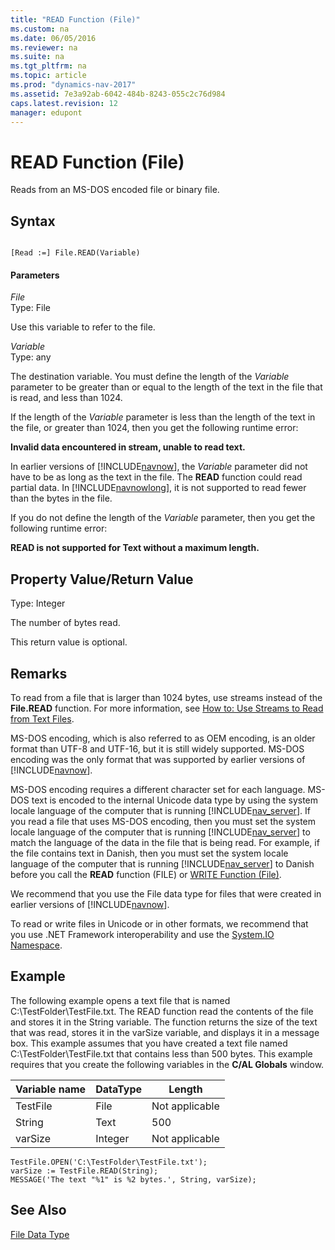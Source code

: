 ```yaml
---
title: "READ Function (File)"
ms.custom: na
ms.date: 06/05/2016
ms.reviewer: na
ms.suite: na
ms.tgt_pltfrm: na
ms.topic: article
ms.prod: "dynamics-nav-2017"
ms.assetid: 7e3a92ab-6042-484b-8243-055c2c76d984
caps.latest.revision: 12
manager: edupont
---
```

# READ Function (File)
Reads from an MS-DOS encoded file or binary file.  
  
## Syntax  
  
```  
  
[Read :=] File.READ(Variable)  
```  
  
#### Parameters  
 *File*  
 Type: File  
  
 Use this variable to refer to the file.  
  
 *Variable*  
 Type: any  
  
 The destination variable. You must define the length of the *Variable* parameter to be greater than or equal to the length of the text in the file that is read, and less than 1024.  
  
 If the length of the *Variable* parameter is less than the length of the text in the file, or greater than 1024, then you get the following runtime error:  
  
 **Invalid data encountered in stream, unable to read text.**  
  
 In earlier versions of [!INCLUDE[navnow](includes/navnow_md.md)], the *Variable* parameter did not have to be as long as the text in the file. The **READ** function could read partial data. In [!INCLUDE[navnowlong](includes/navnowlong_md.md)], it is not supported to read fewer than the bytes in the file.  
  
 If you do not define the length of the *Variable* parameter, then you get the following runtime error:  
  
 **READ is not supported for Text without a maximum length.**  
  
## Property Value/Return Value  
 Type: Integer  
  
 The number of bytes read.  
  
 This return value is optional.  
  
## Remarks  
 To read from a file that is larger than 1024 bytes, use streams instead of the **File.READ** function. For more information, see [How to: Use Streams to Read from Text Files](How-to--Use-Streams-to-Read-from-Text-Files.md).  
  
 MS-DOS encoding, which is also referred to as OEM encoding, is an older format than UTF-8 and UTF-16, but it is still widely supported. MS-DOS encoding was the only format that was supported by earlier versions of [!INCLUDE[navnow](includes/navnow_md.md)].  
  
 MS-DOS encoding requires a different character set for each language. MS-DOS text is encoded to the internal Unicode data type by using the system locale language of the computer that is running [!INCLUDE[nav_server](includes/nav_server_md.md)]. If you read a file that uses MS-DOS encoding, then you must set the system locale language of the computer that is running [!INCLUDE[nav_server](includes/nav_server_md.md)] to match the language of the data in the file that is being read. For example, if the file contains text in Danish, then you must set the system locale language of the computer that is running [!INCLUDE[nav_server](includes/nav_server_md.md)] to Danish before you call the **READ** function \(FILE\) or [WRITE Function \(File\)](WRITE-Function--File-.md).  
  
 We recommend that you use the File data type for files that were created in earlier versions of [!INCLUDE[navnow](includes/navnow_md.md)].  
  
 To read or write files in Unicode or in other formats, we recommend that you use .NET Framework interoperability and use the [System.IO Namespace](http://go.microsoft.com/fwlink/?LinkId=262250).  
  
## Example  
 The following example opens a text file that is named C:\\TestFolder\\TestFile.txt. The READ function read the contents of the file and stores it in the String variable. The function returns the size of the text that was read, stores it in the varSize variable, and displays it in a message box. This example assumes that you have created a text file named C:\\TestFolder\\TestFile.txt that contains less than 500 bytes. This example requires that you create the following variables in the **C/AL Globals** window.  
  
|Variable name|DataType|Length|  
|-------------------|--------------|------------|  
|TestFile|File|Not applicable|  
|String|Text|500|  
|varSize|Integer|Not applicable|  
  
```  
TestFile.OPEN('C:\TestFolder\TestFile.txt');  
varSize := TestFile.READ(String);  
MESSAGE('The text "%1" is %2 bytes.', String, varSize);  
```  
  
## See Also  
 [File Data Type](File-Data-Type.md)